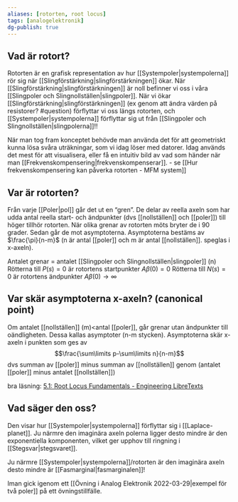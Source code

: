 ```yaml
---
aliases: [rotorten, root locus]
tags: [analogelektronik]
dg-publish: true
---
```


## Vad är rotort?
Rotorten är en grafisk representation av hur [[Systempoler|systempolerna]] rör sig när [[Slingförstärkning|slingförstärkningen]] ökar. När [[Slingförstärkning|slingförstärkningen]] är noll befinner vi oss i våra [[Slingpoler och Slingnollställen|slingpoler]]. När vi ökar [[Slingförstärkning|slingförstärkningen]] (ex genom att ändra värden på resistorer? #question) förflyttar vi oss längs rotorten, och [[Systempoler|systempolerna]] förflyttar sig ut från [[Slingpoler och Slingnollställen|slingpolerna]]!! 

När man tog fram konceptet behövde man använda det för att geometriskt kunna lösa svåra uträkningar, som vi idag löser med datorer. Idag används det mest för att visualisera, eller få en intuitiv bild av vad som händer när man [[Frekvenskompensering|frekvenskompenserar]]. - se [[Hur frekvenskompensering kan påverka rotorten - MFM system]]

## Var är rotorten?
Från varje [[Poler|pol]] går det ut en “gren”. De delar av reella axeln som har udda antal reella start- och ändpunkter (dvs [[nollställen]] och [[poler]]) till höger tillhör rotorten. När olika grenar av rotorten möts bryter de i 90 grader. Sedan går de mot asymptoterna. Asymptoterna bestäms av $\frac{\pi}{n-m}$ (n är antal [[poler]] och m är antal [[nollställen]]. speglas i x-axeln).

Antalet grenar = antalet [[Slingpoler och Slingnollställen|slingpoler]] (n)
Rötterna till $P(s)=0$ är rotortens startpunkter $A \beta(0)=0$
Rötterna till $N(s)=0$ är rotortens ändpunkter $A \beta(0)\rightarrow\infty$


## Var skär asymptoterna x-axeln? (canonical point)
Om antalet [[nollställen]] (m)<antal [[poler]], går grenar utan ändpunkter till oändligheten. Dessa kallas asymptoter (n-m stycken). Asymptoterna skär x-axeln i punkten som ges av 
$$\frac{\sum\limits p-\sum\limits n}{n-m}$$
dvs summan av [[poler]] minus summan av [[nollställen]] genom (antalet [[poler]] minus antalet [[nollställen]])

bra läsning: [5.1: Root Locus Fundamentals - Engineering LibreTexts](https://eng.libretexts.org/Bookshelves/Industrial_and_Systems_Engineering/Book%3A_Introduction_to_Control_Systems_(Iqbal)/05%3A_Control_System_Design_with_Root_Locus/5.01%3A_Control_System_Design_with_Root_Locus)

## Vad säger den oss?
Den visar hur [[Systempoler|systempolerna]] förflyttar sig i [[Laplace-planet]]. Ju närmre den imaginära axeln polerna ligger desto mindre är den exponentiella komponenten, vilket ger upphov till ringning i [[Stegsvar|stegsvaret]].

Ju närmre [[Systempoler|systempolerna]]/rotorten är den imaginära axeln desto mindre är [[Fasmarginal|fasmarginalen]]!





Iman gick igenom ett [[Övning i Analog Elektronik 2022-03-29|exempel för två poler]] på ett övningstillfälle.